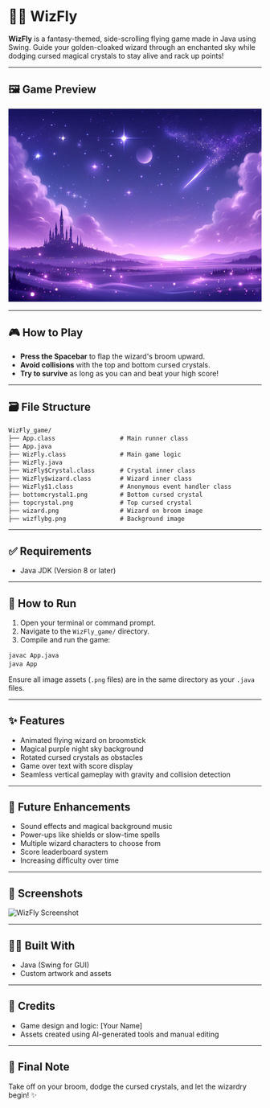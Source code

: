 # 🧙‍♀️ WizFly

**WizFly** is a fantasy-themed, side-scrolling flying game made in Java using Swing. Guide your golden-cloaked wizard through an enchanted sky while dodging cursed magical crystals to stay alive and rack up points!

---

## 🖼️ Game Preview

![WizFly Background](./wizflybg.png)

---

## 🎮 How to Play

- **Press the Spacebar** to flap the wizard's broom upward.
- **Avoid collisions** with the top and bottom cursed crystals.
- **Try to survive** as long as you can and beat your high score!

---

## 🗃️ File Structure

```
WizFly_game/
├── App.class                  # Main runner class
├── App.java
├── WizFly.class               # Main game logic
├── WizFly.java
├── WizFly$Crystal.class       # Crystal inner class
├── WizFly$wizard.class        # Wizard inner class
├── WizFly$1.class             # Anonymous event handler class
├── bottomcrystal1.png         # Bottom cursed crystal
├── topcrystal.png             # Top cursed crystal
├── wizard.png                 # Wizard on broom image
├── wizflybg.png               # Background image
```

---

## ✅ Requirements

- Java JDK (Version 8 or later)

---

## 🚀 How to Run

1. Open your terminal or command prompt.
2. Navigate to the `WizFly_game/` directory.
3. Compile and run the game:

```bash
javac App.java
java App
```

Ensure all image assets (`.png` files) are in the same directory as your `.java` files.

---

## ✨ Features

- Animated flying wizard on broomstick
- Magical purple night sky background
- Rotated cursed crystals as obstacles
- Game over text with score display
- Seamless vertical gameplay with gravity and collision detection

---

## 🔮 Future Enhancements

- Sound effects and magical background music
- Power-ups like shields or slow-time spells
- Multiple wizard characters to choose from
- Score leaderboard system
- Increasing difficulty over time

---

## 📸 Screenshots

![WizFly Screenshot](./screenshot.png)

---

## 🧑‍💻 Built With

- Java (Swing for GUI)
- Custom artwork and assets

---

## 🌟 Credits

- Game design and logic: [Your Name]
- Assets created using AI-generated tools and manual editing

---

## 🧙 Final Note

Take off on your broom, dodge the cursed crystals, and let the wizardry begin! ✨
